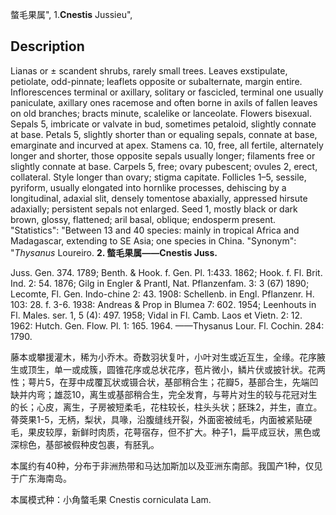 螫毛果属",
1.**Cnestis** Jussieu",

## Description
Lianas or ± scandent shrubs, rarely small trees. Leaves exstipulate, petiolate, odd-pinnate; leaflets opposite or subalternate, margin entire. Inflorescences terminal or axillary, solitary or fascicled, terminal one usually paniculate, axillary ones racemose and often borne in axils of fallen leaves on old branches; bracts minute, scalelike or lanceolate. Flowers bisexual. Sepals 5, imbricate or valvate in bud, sometimes petaloid, slightly connate at base. Petals 5, slightly shorter than or equaling sepals, connate at base, emarginate and incurved at apex. Stamens ca. 10, free, all fertile, alternately longer and shorter, those opposite sepals usually longer; filaments free or slightly connate at base. Carpels 5, free; ovary pubescent; ovules 2, erect, collateral. Style longer than ovary; stigma capitate. Follicles 1–5, sessile, pyriform, usually elongated into hornlike processes, dehiscing by a longitudinal, adaxial slit, densely tomentose abaxially, appressed hirsute adaxially; persistent sepals not enlarged. Seed 1, mostly black or dark brown, glossy, flattened; aril basal, oblique; endosperm present.
  "Statistics": "Between 13 and 40 species: mainly in tropical Africa and Madagascar, extending to SE Asia; one species in China.
  "Synonym": "*Thysanus* Loureiro.
**2. 螫毛果属——Cnestis Juss.**

Juss. Gen. 374. 1789; Benth. & Hook. f. Gen. Pl. 1:433. 1862; Hook. f. Fl. Brit. Ind. 2: 54. 1876; Gilg in Engler & Prantl, Nat. Pflanzenfam. 3: 3 (67) 1890; Lecomte, Fl. Gen. Indo-chine 2: 43. 1908: Schellenb. in Engl. Pflanzenr. H. 103: 28. f. 3-6. 1938: Andreas & Prop in Blumea 7: 602. 1954; Leenhouts in Fl. Males. ser. 1, 5 (4): 497. 1958; Vidal in Fl. Camb. Laos et Vietn. 2: 12. 1962: Hutch. Gen. Flow. Pl. 1: 165. 1964. ——Thysanus Lour. Fl. Cochin. 284: 1790.

藤本或攀援灌木，稀为小乔木。奇数羽状复叶，小叶对生或近互生，全缘。花序腋生或顶生，单一或成簇，圆锥花序或总状花序，苞片微小，鳞片伏或披针状。花两性；萼片5，在芽中成覆瓦状或镊合状，基部稍合生；花瓣5，基部合生，先端凹缺并内弯；雄蕊10，离生或基部稍合生，完全发育，与萼片对生的较与花冠对生的长；心皮，离生，子房被短柔毛，花柱较长，柱头头状；胚珠2，并生，直立。蓇葖果1-5，无柄，梨状，具喙，沿腹缝线开裂，外面密被绒毛，内面被紧贴硬毛，果皮较厚，新鲜时肉质，花萼宿存，但不扩大。种子1，扁平成豆状，黑色或深棕色，基部被假种皮包裹，有胚乳。

本属约有40种，分布于非洲热带和马达加斯加以及亚洲东南部。我国产1种，仅见于广东海南岛。

本属模式种：小角螫毛果 Cnestis corniculata Lam.
